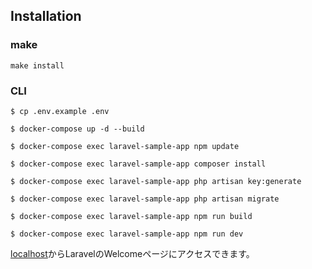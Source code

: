 ## Installation

### make
```
make install
```

### CLI
```
$ cp .env.example .env

$ docker-compose up -d --build

$ docker-compose exec laravel-sample-app npm update

$ docker-compose exec laravel-sample-app composer install

$ docker-compose exec laravel-sample-app php artisan key:generate

$ docker-compose exec laravel-sample-app php artisan migrate

$ docker-compose exec laravel-sample-app npm run build

$ docker-compose exec laravel-sample-app npm run dev
```

[localhost](http://localhost)からLaravelのWelcomeページにアクセスできます。
